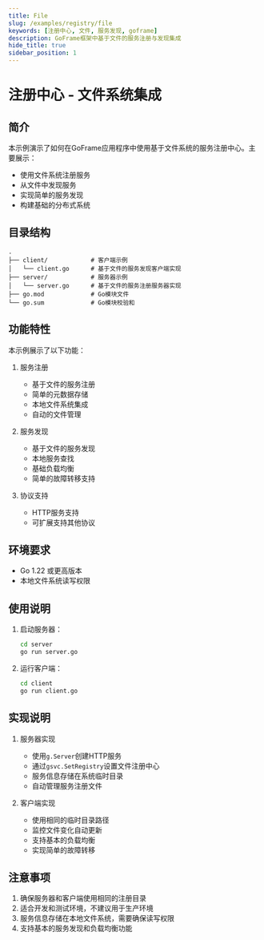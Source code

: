 ```yaml
---
title: File
slug: /examples/registry/file
keywords: [注册中心, 文件, 服务发现, goframe]
description: GoFrame框架中基于文件的服务注册与发现集成
hide_title: true
sidebar_position: 1
---
```


# 注册中心 - 文件系统集成

## 简介

本示例演示了如何在GoFrame应用程序中使用基于文件系统的服务注册中心。主要展示：
- 使用文件系统注册服务
- 从文件中发现服务
- 实现简单的服务发现
- 构建基础的分布式系统

## 目录结构

```
.
├── client/            # 客户端示例
│   └── client.go      # 基于文件的服务发现客户端实现
├── server/            # 服务器示例
│   └── server.go      # 基于文件的服务注册服务器实现
├── go.mod             # Go模块文件
└── go.sum             # Go模块校验和
```

## 功能特性

本示例展示了以下功能：

1. 服务注册
   - 基于文件的服务注册
   - 简单的元数据存储
   - 本地文件系统集成
   - 自动的文件管理

2. 服务发现
   - 基于文件的服务发现
   - 本地服务查找
   - 基础负载均衡
   - 简单的故障转移支持

3. 协议支持
   - HTTP服务支持
   - 可扩展支持其他协议

## 环境要求

- Go 1.22 或更高版本
- 本地文件系统读写权限

## 使用说明

1. 启动服务器：
   ```bash
   cd server
   go run server.go
   ```

2. 运行客户端：
   ```bash
   cd client
   go run client.go
   ```

## 实现说明

1. 服务器实现
   - 使用`g.Server`创建HTTP服务
   - 通过`gsvc.SetRegistry`设置文件注册中心
   - 服务信息存储在系统临时目录
   - 自动管理服务注册文件

2. 客户端实现
   - 使用相同的临时目录路径
   - 监控文件变化自动更新
   - 支持基本的负载均衡
   - 实现简单的故障转移


## 注意事项

1. 确保服务器和客户端使用相同的注册目录
2. 适合开发和测试环境，不建议用于生产环境
3. 服务信息存储在本地文件系统，需要确保读写权限
4. 支持基本的服务发现和负载均衡功能
